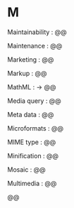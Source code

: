 # M

Maintainability
: @@

Maintenance
: @@

Marketing
: @@

Markup
: @@

MathML
: → @@

Media query
: @@

Meta data
: @@

Microformats
: @@

MIME type
: @@

Minification
: @@

Mosaic
: @@

Multimedia
: @@

@@